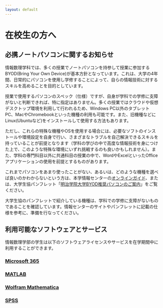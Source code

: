 ```yaml
---
layout: default
---
```


# 在校生の方へ

## 必携ノートパソコンに関するお知らせ

情報数理学科では、多くの授業でノートパソコンを持参して授業に参加するBYOD(Bring Your Own Device)が基本方針となっています。これは、大学の4年間、日常的にパソコンを使用し学修することによって、自らの情報技術に対するスキルを高めることを目的としています。

授業で使用するパソコンのスペック（仕様）ですが、自身が学科での学修に支障がないと判断できれば、特に指定はありません。多くの授業ではクラウドや仮想デスクトップ環境を利用して行われるため、Windows PC以外のタブレットPC、MacやChromebookといった機種の利用も可能です。また、旧機種などにLinux(Ubuntuなど)をインストールして使用する方法もあります。

ただし、これらの特殊な機種やOSを使用する場合には、必要なソフトのインストールや環境設定を自身で行い、さまざまなトラブルを自己解決できるスキルを持っていることが前提となります（学科の学びの中で高度な情報技術を身につけた上で、このような特殊な環境にいずれ挑戦するのも良いかもしれません）。また、学科の専門科目以外に共通科目の授業の中で、WordやExcelといったOfficeアプリケーションの使用を前提とするものがあります。

これまでパソコンをあまり使ったことがない、あるいは、どのような機種を選べば良いのかわからないという方は、本学情報センターの[オンラインガイド](https://st.mguolg.info/b00/byod/)、または、大学生協パンフレット「[明治学院大学BYOD推奨パソコンのご案内](https://text.univ.coop/puk/START/mg/entrance/entrance_87.html)」をご覧ください。

大学生協のパンフレットで紹介している機種は、学科での学修に支障がないものであることを確認しています。情報センターのサイトやパンフレットに記載の仕様を参考に、準備を行なってください。

## 利用可能なソフトウェアとサービス

情報数理学部の学生は以下のソフトウェアライセンスやサービスを在学期間中に利用することができます。

### [Microsoft 365](https://www.microsoft.com/ja-jp/microsoft-365)

### [MATLAB](https://jp.mathworks.com/products/matlab.html)

### [Wolfram Mathematica](https://www.wolfram.com/mathematica/)

### [SPSS](https://www.ibm.com/jp-ja/spss)
